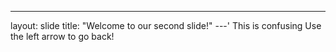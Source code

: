 ---
layout: slide
title: "Welcome to our second slide!"
---'
This is confusing
Use the left arrow to go back!
